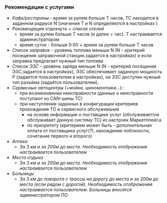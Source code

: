 ### Рекомендации с услугами

- _Кафе/рестораны_ - время за рулем больше T часов, ТС находится в заданном радиусе N (значения T и N определяются в настройках )
- _Рекомендация отдохнуть + список отелей_
  - время за рулем больше T часов (и далее + час). T настраивается администратором
  - время суток - больше 0:00 + время за рулем больше T часов
- _Список заправок_ - уровень топлива меньше N (N - критерий посещения заправочной станции,задается в настройках) и если заправка предлагает нужный тип топлива
- _Список ЭЗС_ - уровень заряда меньше N (N - критерий посещения ЭЗС,задается в настройках), ЭЗС обеспечивает заданную мощность P (задается пользователем в настройках), на ЭЗС доступен нужный тип разъёма (задаётся пользователем).
- _Сервисные автоцентры_ (+мойки, шиномонтажи…)::
  - при возникновении неисправности (данные о неисправности поступают из CAN-шины ТС)
  - при наступлении заданных в конфигурации критериев прохождения ТО и сервисного обслуживания
    - на основе информации о поставщике услуг (обслуживает/не обслуживает данную систему ТС) из настроек Маркетплейса
    - по приоритету (критерием может быть - дополнительная оплата от поставщика услуг(?), нахождение поблизости, сочетание первого и второго)
- _Аптеки_
  - _За 3 км и за 200м до места. Необходимость отображения настраивается пользователем_
- _Места отдыха_
  - _За 3 км и за 200м до места. Необходимость отображения настраивается пользователем_
- _Больницы_
  - _За 3 км до поворота с трассы на дорогу до места и за 200м до места (если рядом с дорогой). Необходимость отображения настраивается пользователем. Больницы вносятся администратором ПО._
